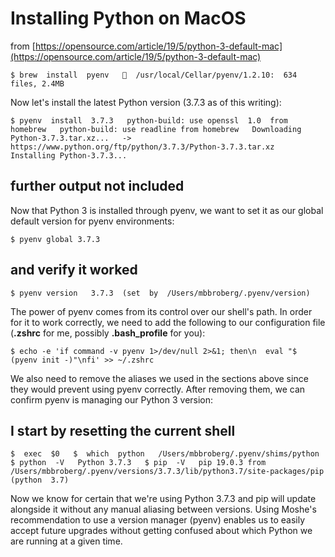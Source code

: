 # Installing Python on MacOS

from [https://opensource.com/article/19/5/python-3-default-mac](https://opensource.com/article/19/5/python-3-default-mac)

`$ brew  install  pyenv  
🍺  /usr/local/Cellar/pyenv/1.2.10:  634  files, 2.4MB`

Now let's install the latest Python version (3.7.3 as of this writing):

`$ pyenv  install  3.7.3  
python-build: use openssl  1.0  from homebrew  
python-build: use readline from homebrew  
Downloading Python-3.7.3.tar.xz...  
->  https://www.python.org/ftp/python/3.7.3/Python-3.7.3.tar.xz  
Installing Python-3.7.3...  `

## further output not included

Now that Python 3 is installed through pyenv, we want to set it as our global default version for pyenv environments:

`$ pyenv global 3.7.3  `

## and verify it worked  
`$ pyenv version  
3.7.3  (set  by  /Users/mbbroberg/.pyenv/version)`

The power of pyenv comes from its control over our shell's path. In order for it to work correctly, we need to add the following to our configuration file (**.zshrc**  for me, possibly  **.bash_profile**  for you):

`$ echo -e 'if command -v pyenv 1>/dev/null 2>&1; then\n  eval "$ (pyenv init -)"\nfi' >> ~/.zshrc`

We also need to remove the aliases we used in the sections above since they would prevent using pyenv correctly. After removing them, we can confirm pyenv is managing our Python 3 version:

## I start by resetting the current shell  
`$  exec  $0  
$  which  python  
/Users/mbbroberg/.pyenv/shims/python  
$ python  -V  
Python 3.7.3  
$ pip  -V  
pip 19.0.3 from  /Users/mbbroberg/.pyenv/versions/3.7.3/lib/python3.7/site-packages/pip  (python  3.7)`

Now we know for certain that we're using Python 3.7.3 and pip will update alongside it without any manual aliasing between versions. Using Moshe's recommendation to use a version manager (pyenv) enables us to easily accept future upgrades without getting confused about which Python we are running at a given time.
<!--stackedit_data:
eyJoaXN0b3J5IjpbLTEzOTQyNDYxNzYsMTgzMzY2MjIwMSwtMj
A1ODc5NzE0OCwtNjc4MDQxMzA2XX0=
-->